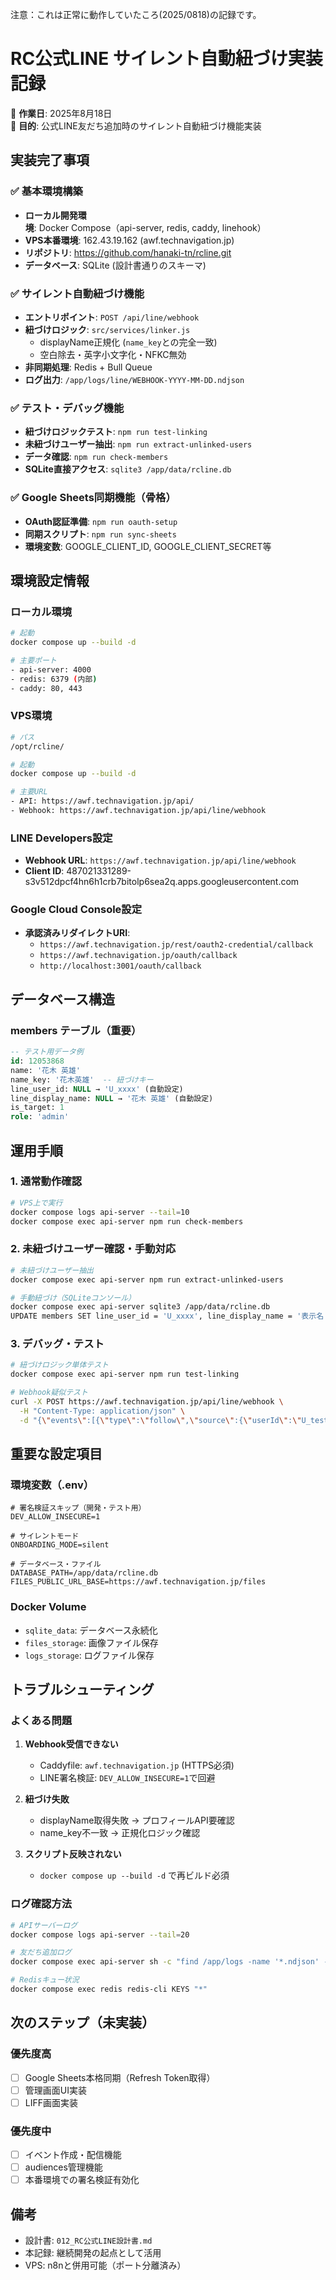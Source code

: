 注意：これは正常に動作していたころ(2025/0818)の記録です。

# RC公式LINE サイレント自動紐づけ実装記録

📅 **作業日**: 2025年8月18日  
🎯 **目的**: 公式LINE友だち追加時のサイレント自動紐づけ機能実装

## 実装完了事項

### ✅ 基本環境構築
- **ローカル開発環境**: Docker Compose（api-server, redis, caddy, linehook）
- **VPS本番環境**: 162.43.19.162 (awf.technavigation.jp)
- **リポジトリ**: https://github.com/hanaki-tn/rcline.git
- **データベース**: SQLite (設計書通りのスキーマ)

### ✅ サイレント自動紐づけ機能
- **エントリポイント**: `POST /api/line/webhook`
- **紐づけロジック**: `src/services/linker.js`
  - displayName正規化 (`name_key`との完全一致)
  - 空白除去・英字小文字化・NFKC無効
- **非同期処理**: Redis + Bull Queue
- **ログ出力**: `/app/logs/line/WEBHOOK-YYYY-MM-DD.ndjson`

### ✅ テスト・デバッグ機能
- **紐づけロジックテスト**: `npm run test-linking`
- **未紐づけユーザー抽出**: `npm run extract-unlinked-users`
- **データ確認**: `npm run check-members`
- **SQLite直接アクセス**: `sqlite3 /app/data/rcline.db`

### ✅ Google Sheets同期機能（骨格）
- **OAuth認証準備**: `npm run oauth-setup`
- **同期スクリプト**: `npm run sync-sheets`
- **環境変数**: GOOGLE_CLIENT_ID, GOOGLE_CLIENT_SECRET等

## 環境設定情報

### ローカル環境
```bash
# 起動
docker compose up --build -d

# 主要ポート
- api-server: 4000
- redis: 6379 (内部)
- caddy: 80, 443
```

### VPS環境
```bash
# パス
/opt/rcline/

# 起動
docker compose up --build -d

# 主要URL
- API: https://awf.technavigation.jp/api/
- Webhook: https://awf.technavigation.jp/api/line/webhook
```

### LINE Developers設定
- **Webhook URL**: `https://awf.technavigation.jp/api/line/webhook`
- **Client ID**: 487021331289-s3v512dpcf4hn6h1crb7bitolp6sea2q.apps.googleusercontent.com

### Google Cloud Console設定
- **承認済みリダイレクトURI**:
  - `https://awf.technavigation.jp/rest/oauth2-credential/callback`
  - `https://awf.technavigation.jp/oauth/callback`
  - `http://localhost:3001/oauth/callback`

## データベース構造

### members テーブル（重要）
```sql
-- テスト用データ例
id: 12053868
name: '花木 英雄'
name_key: '花木英雄'  -- 紐づけキー
line_user_id: NULL → 'U_xxxx' (自動設定)
line_display_name: NULL → '花木 英雄' (自動設定)
is_target: 1
role: 'admin'
```

## 運用手順

### 1. 通常動作確認
```bash
# VPS上で実行
docker compose logs api-server --tail=10
docker compose exec api-server npm run check-members
```

### 2. 未紐づけユーザー確認・手動対応
```bash
# 未紐づけユーザー抽出
docker compose exec api-server npm run extract-unlinked-users

# 手動紐づけ（SQLiteコンソール）
docker compose exec api-server sqlite3 /app/data/rcline.db
UPDATE members SET line_user_id = 'U_xxxx', line_display_name = '表示名' WHERE id = XXXX;
```

### 3. デバッグ・テスト
```bash
# 紐づけロジック単体テスト
docker compose exec api-server npm run test-linking

# Webhook疑似テスト
curl -X POST https://awf.technavigation.jp/api/line/webhook \
  -H "Content-Type: application/json" \
  -d "{\"events\":[{\"type\":\"follow\",\"source\":{\"userId\":\"U_test\"},\"timestamp\":$(date +%s)000}]}"
```

## 重要な設定項目

### 環境変数（.env）
```env
# 署名検証スキップ（開発・テスト用）
DEV_ALLOW_INSECURE=1

# サイレントモード
ONBOARDING_MODE=silent

# データベース・ファイル
DATABASE_PATH=/app/data/rcline.db
FILES_PUBLIC_URL_BASE=https://awf.technavigation.jp/files
```

### Docker Volume
- `sqlite_data`: データベース永続化
- `files_storage`: 画像ファイル保存
- `logs_storage`: ログファイル保存

## トラブルシューティング

### よくある問題
1. **Webhook受信できない**
   - Caddyfile: `awf.technavigation.jp` (HTTPS必須)
   - LINE署名検証: `DEV_ALLOW_INSECURE=1`で回避

2. **紐づけ失敗**
   - displayName取得失敗 → プロフィールAPI要確認
   - name_key不一致 → 正規化ロジック確認

3. **スクリプト反映されない**
   - `docker compose up --build -d` で再ビルド必須

### ログ確認方法
```bash
# APIサーバーログ
docker compose logs api-server --tail=20

# 友だち追加ログ
docker compose exec api-server sh -c "find /app/logs -name '*.ndjson' -exec cat {} \;"

# Redisキュー状況
docker compose exec redis redis-cli KEYS "*"
```

## 次のステップ（未実装）

### 優先度高
- [ ] Google Sheets本格同期（Refresh Token取得）
- [ ] 管理画面UI実装
- [ ] LIFF画面実装

### 優先度中
- [ ] イベント作成・配信機能
- [ ] audiences管理機能
- [ ] 本番環境での署名検証有効化

## 備考
- 設計書: `012_RC公式LINE設計書.md`
- 本記録: 継続開発の起点として活用
- VPS: n8nと併用可能（ポート分離済み）